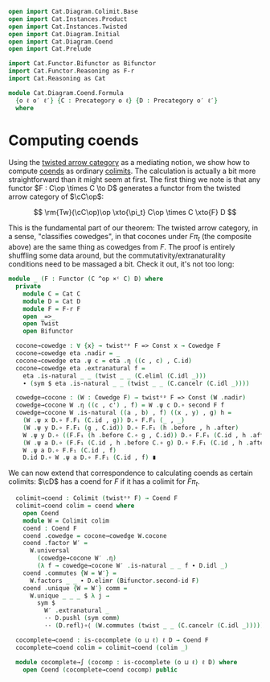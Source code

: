 ```agda
open import Cat.Diagram.Colimit.Base
open import Cat.Instances.Product
open import Cat.Instances.Twisted
open import Cat.Diagram.Initial
open import Cat.Diagram.Coend
open import Cat.Prelude

import Cat.Functor.Bifunctor as Bifunctor
import Cat.Functor.Reasoning as F-r
import Cat.Reasoning as Cat

module Cat.Diagram.Coend.Formula
  {o ℓ o′ ℓ′} {C : Precategory o ℓ} {D : Precategory o′ ℓ′}
  where
```

<!--
```agda
open Cowedge
```
-->

# Computing coends

Using the [twisted arrow category] as a mediating notion, we show how to
compute [coends] as ordinary [colimits]. The calculation is actually a
bit more straightforward than it might seem at first. The first thing we
note is that any functor $F : C\op \times C \to D$ generates a functor
from the twisted arrow category of $\cC\op$:

$$
\rm{Tw}(\cC\op)\op \xto{\pi_t} C\op \times C \xto{F} D
$$

[twisted arrow category]: Cat.Instances.Twisted.html
[coends]: Cat.Diagram.Coend.html
[colimits]: Cat.Diagram.Colimit.Base.html

This is the fundamental part of our theorem: The twisted arrow category,
in a sense, "classifies cowedges", in that cocones under $F\pi_t$ (the
composite above) are the same thing as cowedges from $F$. The proof is
entirely shuffling some data around, but the
commutativity/extranaturality conditions need to be massaged a bit.
Check it out, it's not too long:

```agda
module _ (F : Functor (C ^op ×ᶜ C) D) where
  private
    module C = Cat C
    module D = Cat D
    module F = F-r F
    open _=>_
    open Twist
    open Bifunctor

  cocone→cowedge : ∀ {x} → twistᵒᵖ F => Const x → Cowedge F
  cocone→cowedge eta .nadir = _
  cocone→cowedge eta .ψ c = eta .η ((c , c) , C.id)
  cocone→cowedge eta .extranatural f =
    eta .is-natural _ _ (twist _ _ (C.eliml (C.idl _)))
    ∙ (sym $ eta .is-natural _ _ (twist _ _ (C.cancelr (C.idl _))))

  cowedge→cocone : (W : Cowedge F) → twistᵒᵖ F => Const (W .nadir)
  cowedge→cocone W .η ((c , c') , f) = W .ψ c D.∘ second F f
  cowedge→cocone W .is-natural ((a , b) , f) ((x , y) , g) h =
    (W .ψ x D.∘ F.F₁ (C.id , g)) D.∘ F.F₁ (_ , _)                           ≡⟨ W .extranatural g D.⟩∘⟨refl ⟩
    (W .ψ y D.∘ F.F₁ (g , C.id)) D.∘ F.F₁ (h .before , h .after)            ≡⟨ D.pullr (F.weave (C.introl refl ,ₚ refl)) ⟩
    W .ψ y D.∘ ((F.F₁ (h .before C.∘ g , C.id)) D.∘ F.F₁ (C.id , h .after)) ≡⟨ D.extendl (sym (W .extranatural _)) ⟩
    (W .ψ a D.∘ (F.F₁ (C.id , h .before C.∘ g) D.∘ F.F₁ (C.id , h .after))) ≡⟨ D.refl⟩∘⟨ sym (Bifunctor.second∘second F) ∙ ap (Bifunctor.second F) (h .commutes) ⟩
    W .ψ a D.∘ F.F₁ (C.id , f)                                              ≡⟨ sym (D.idl _) ⟩
    D.id D.∘ W .ψ a D.∘ F.F₁ (C.id , f) ∎
```

We can now extend that correspondence to calculating coends as certain
colimits: $\cD$ has a coend for $F$ if it has a colimit for $F\pi_t$.

```agda
  colimit→coend : Colimit (twistᵒᵖ F) → Coend F
  colimit→coend colim = coend where
    open Coend
    module W = Colimit colim
    coend : Coend F
    coend .cowedge = cocone→cowedge W.cocone
    coend .factor W′ =
      W.universal
        (cowedge→cocone W′ .η)
        (λ f → cowedge→cocone W′ .is-natural _ _ f ∙ D.idl _)
    coend .commutes {W = W′} =
      W.factors _ _ ∙ D.elimr (Bifunctor.second-id F)
    coend .unique {W = W′} comm =
      W.unique _ _ _ $ λ j →
        sym $
          W′ .extranatural _
          ·· D.pushl (sym comm)
          ·· (D.refl⟩∘⟨ (W.commutes (twist _ _ (C.cancelr (C.idl _)))))

  cocomplete→coend : is-cocomplete (o ⊔ ℓ) ℓ D → Coend F
  cocomplete→coend colim = colimit→coend (colim _)

  module cocomplete→∫ (cocomp : is-cocomplete (o ⊔ ℓ) ℓ D) where
    open Coend (cocomplete→coend cocomp) public
```
